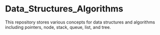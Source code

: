 # Data_Structures_Algorithms
This repository stores various concepts for data structures and algorithms including pointers, node, stack, queue, list, and tree.
